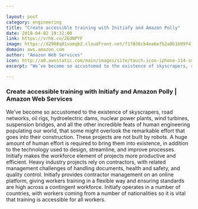 ```yaml
---

layout: post
category: engineering
title: "Create accessible training with Initiafy and Amazon Polly"
date: 2018-04-02 19:32:00
link: https://vrhk.co/2EdNPYF
image: https://d2908q01vomqb2.cloudfront.net/f1f836cb4ea6efb2a0b1b99f41ad8b103eff4b59/2018/03/29/initiafy-1.png
domain: aws.amazon.com
author: "Amazon Web Services"
icon: http://a0.awsstatic.com/main/images/site/touch-icon-iphone-114-smile.png
excerpt: "We’ve become so accustomed to the existence of skyscrapers, road networks, oil rigs, hydroelectric dams, nuclear power plants, wind turbines, suspension bridges, and all the other incredible feats of human engineering populating our world, that some might overlook the remarkable effort that goes into their construction. These projects are not built by robots. A huge amount of human effort is required to bring them into existence, in addition to the technology used to design, streamline, and improve processes. Initiafy makes the workforce element of projects more productive and efficient. Heavy industry projects rely on contractors, with related management challenges of handling documents, health and safety, and quality control. Initiafy provides contractor management on an online platform, giving workers training in a flexible way and ensuring standards are high across a contingent workforce. Initiafy operates in a number of countries, with workers coming from a number of nationalities so it is vital that training is accessible for all workers."

---
```


### Create accessible training with Initiafy and Amazon Polly | Amazon Web Services

We’ve become so accustomed to the existence of skyscrapers, road networks, oil rigs, hydroelectric dams, nuclear power plants, wind turbines, suspension bridges, and all the other incredible feats of human engineering populating our world, that some might overlook the remarkable effort that goes into their construction. These projects are not built by robots. A huge amount of human effort is required to bring them into existence, in addition to the technology used to design, streamline, and improve processes. Initiafy makes the workforce element of projects more productive and efficient. Heavy industry projects rely on contractors, with related management challenges of handling documents, health and safety, and quality control. Initiafy provides contractor management on an online platform, giving workers training in a flexible way and ensuring standards are high across a contingent workforce. Initiafy operates in a number of countries, with workers coming from a number of nationalities so it is vital that training is accessible for all workers.